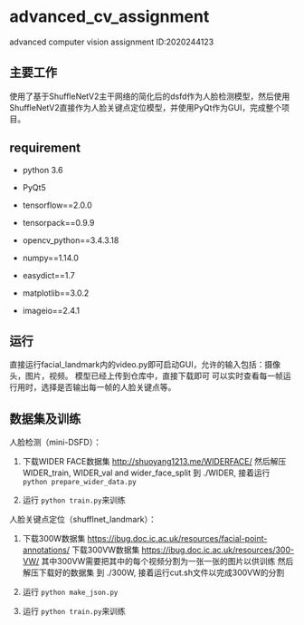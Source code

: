 # advanced_cv_assignment

advanced computer vision assignment
ID:2020244123

## 主要工作

使用了基于ShuffleNetV2主干网络的简化后的dsfd作为人脸检测模型，然后使用ShuffleNetV2直接作为人脸关键点定位模型，并使用PyQt作为GUI，完成整个项目。

## requirement

+ python 3.6

+ PyQt5

+ tensorflow==2.0.0

+ tensorpack==0.9.9

+ opencv_python==3.4.3.18

+ numpy==1.14.0

+ easydict==1.7

+ matplotlib==3.0.2

+ imageio==2.4.1

## 运行

直接运行facial_landmark内的video.py即可启动GUI，允许的输入包括：摄像头，图片，视频。
模型已经上传到仓库中，直接下载即可
可以实时查看每一帧运行用时，选择是否输出每一帧的人脸关键点等。

## 数据集及训练

人脸检测（mini-DSFD）：
  1. 下载WIDER FACE数据集 http://shuoyang1213.me/WIDERFACE/
     然后解压WIDER_train, WIDER_val and wider_face_split 到 ./WIDER, 接着运行
     ```python prepare_wider_data.py```

  2. 运行 ```python train.py```来训练
  
人脸关键点定位（shufflnet_landmark）：
  1. 下载300W数据集 https://ibug.doc.ic.ac.uk/resources/facial-point-annotations/
     下载300VW数据集 https://ibug.doc.ic.ac.uk/resources/300-VW/
     其中300VW需要把其中的每个视频分割为一张一张的图片以供训练
     然后解压下载好的数据集 到 ./300W, 接着运行cut.sh文件以完成300VW的分割
  
  2. 运行 ```python make_json.py```

  3. 运行 ```python train.py```来训练


